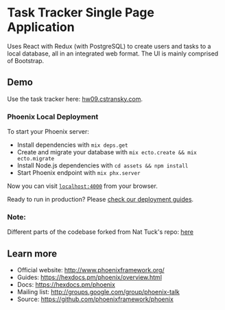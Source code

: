 # Task Tracker Single Page Application
Uses React with Redux (with PostgreSQL) to create users and
tasks to a local database, all in an integrated web format. The UI is mainly
comprised of Bootstrap.

## Demo

Use the task tracker here: [hw09.cstransky.com](http://hw09.cstransky.com).

### Phoenix Local Deployment
To start your Phoenix server:

  * Install dependencies with `mix deps.get`
  * Create and migrate your database with `mix ecto.create && mix ecto.migrate`
  * Install Node.js dependencies with `cd assets && npm install`
  * Start Phoenix endpoint with `mix phx.server`

Now you can visit [`localhost:4000`](http://localhost:4000) from your browser.

Ready to run in production? Please [check our deployment guides](https://hexdocs.pm/phoenix/deployment.html).

### Note:
Different parts of the codebase forked from Nat Tuck's repo: [here](https://github.com/NatTuck/husky_shop)

## Learn more

  * Official website: http://www.phoenixframework.org/
  * Guides: https://hexdocs.pm/phoenix/overview.html
  * Docs: https://hexdocs.pm/phoenix
  * Mailing list: http://groups.google.com/group/phoenix-talk
  * Source: https://github.com/phoenixframework/phoenix
